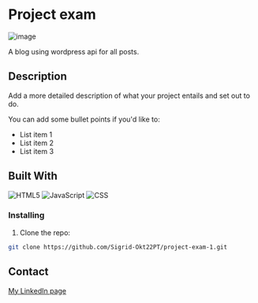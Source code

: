 # Project exam

![image](https://sigrid-project-exam.netlify.app/assets/images/mainpage_screencapture.png)

A blog using wordpress api for all posts.

## Description

Add a more detailed description of what your project entails and set out to do.

You can add some bullet points if you'd like to:

- List item 1
- List item 2
- List item 3

## Built With

![HTML5](https://img.shields.io/badge/html5-%23E34F26.svg?style=for-the-badge&logo=html5&logoColor=white)
![JavaScript](https://img.shields.io/badge/javascript-%23323330.svg?style=for-the-badge&logo=javascript&logoColor=%23F7DF1E)
![CSS](https://img.shields.io/badge/css3-%231572B6.svg?style=for-the-badge&logo=css3&logoColor=white)



### Installing


1. Clone the repo:

```bash
git clone https://github.com/Sigrid-Okt22PT/project-exam-1.git
```


## Contact

[My LinkedIn page](https://www.linkedin.com/in/sigrid-johanne-husev%C3%A5g-132513a5/)



